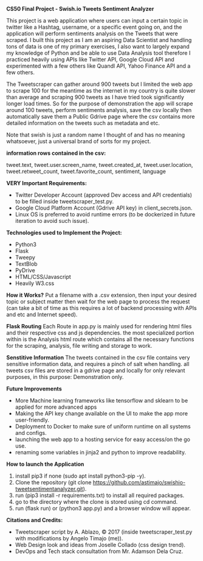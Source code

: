 **CS50 Final Project - Swish.io Tweets Sentiment Analyzer**

This project is a web application where users can input a certain topic in twitter
like a Hashtag, username, or a specific event going on, and the application will 
perform sentiments analysis on the Tweets that were scraped. I built this project 
as I am an aspiring Data Scientist and handling tons of data is one of my primary 
exercises, I also want to largely expand my knowledge of Python and be able to use
Data Analysis tool therefore I practiced heavily using APIs like Twitter API, 
Google Cloud API and experimented with a few others like Quandl API, Yahoo Finance API
and a few others.

The Tweetscraper can gather around 900 tweets but I limited the web app to scrape 100
for the meantime as the internet in my country is quite slower than average and scraping
900 tweets as I have tried took significantly longer load times. So for the purpose of demonstration
the app will scrape around 100 tweets, perform sentiments analysis, save the csv locally then 
automatically save them a Public Gdrive page where the csv contains more detailed
information on the tweets such as metadata and etc.

Note that swish is just a random name I thought of and has no meaning whatsoever, just a universal brand
of sorts for my project. 

**information rows contained in the csv:**

tweet.text, tweet.user.screen_name, tweet.created_at, tweet.user.location, 
tweet.retweet_count, tweet.favorite_count, sentiment, language


**VERY Important Requirements:**
- Twitter Developer Account (approved Dev access and API credentials) to be filled inside tweetscraper_test.py. 
- Google Cloud Platform Account (Gdrive API key) in client_secrets.json.
- Linux OS is preferred to avoid runtime errors (to be dockerized in future iteration to avoid such issue).

**Technologies used to Implement the Project:**
- Python3
- Flask
- Tweepy
- TextBlob
- PyDrive
- HTML/CSS/Javascript
- Heavily W3.css


**How it Works?**
Put a filename with a .csv extension, then input your desired topic or subject matter
then wait for the web page to process the request (can take a bit of time as this requires
a lot of backend processing with APIs and etc and Internet speed).

**Flask Routing**
Each Route in app.py is mainly used for rendering html files and their respective css and js
dependencies. the most specialized portion within is the Analysis html route which contains
all the necessary functions for the scraping, analysis, file writing and storage to work.

**Senstitive Information**
The tweets contained in the csv file contains very sensitive information data, and requires
a pinch of salt when handling. all tweets csv files are stored in a gdrive page and locally 
for only relevant purposes, in this purpose: Demonstration only.

**Future Improvements**
- More Machine learning frameworks like tensorflow and sklearn to be applied for more advanced apps
- Making the API key change available on the UI to make the app more user-friendly.
- Deployment to Docker to make sure of uniform runtime on all systems and configs.
- launching the web app to a hosting service for easy access/on the go use.
- renaming some variables in jinja2 and python to improve readability.

**How to launch the Application**
1. install pip3 if none (sudo apt install python3-pip -y).
2. Clone the repository (git clone https://github.com/astimajo/swishio-tweetsentimentanalyzer.git).
3. run (pip3 install -r requirements.txt) to install all required packages.
4. go to the directory where the clone is stored using cd command.
5. run (flask run) or (python3 app.py) and a browser window will appear.

**Citations and Credits:**

- Tweetscraper script by A. Ablazo, © 2017 (inside tweetscraper_test.py with modifications by Angelo Timajo (me)).
- Web Design look and ideas from Joselle Collado (css design trend).
- DevOps and Tech stack consultation from Mr. Adamson Dela Cruz. 

